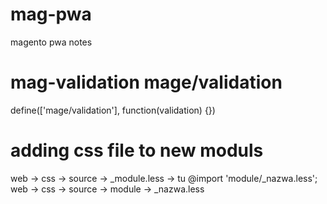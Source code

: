 # mag-pwa
magento pwa notes

# mag-validation mage/validation
define(['mage/validation'], function(validation) {})

# adding css file to new moduls
web -> css -> source -> _module.less -> tu @import 'module/_nazwa.less';
web -> css -> source -> module -> _nazwa.less
